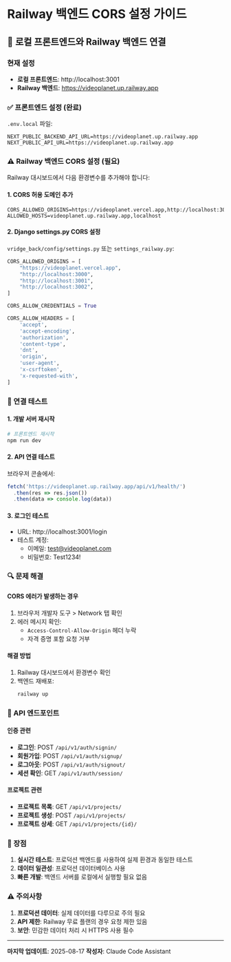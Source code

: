 # Railway 백엔드 CORS 설정 가이드

## 🔗 로컬 프론트엔드와 Railway 백엔드 연결

### 현재 설정
- **로컬 프론트엔드**: http://localhost:3001
- **Railway 백엔드**: https://videoplanet.up.railway.app

### ✅ 프론트엔드 설정 (완료)
`.env.local` 파일:
```env
NEXT_PUBLIC_BACKEND_API_URL=https://videoplanet.up.railway.app
NEXT_PUBLIC_API_URL=https://videoplanet.up.railway.app
```

### ⚠️ Railway 백엔드 CORS 설정 (필요)

Railway 대시보드에서 다음 환경변수를 추가해야 합니다:

#### 1. CORS 허용 도메인 추가
```env
CORS_ALLOWED_ORIGINS=https://videoplanet.vercel.app,http://localhost:3000,http://localhost:3001,http://localhost:3002
ALLOWED_HOSTS=videoplanet.up.railway.app,localhost
```

#### 2. Django settings.py CORS 설정
`vridge_back/config/settings.py` 또는 `settings_railway.py`:

```python
CORS_ALLOWED_ORIGINS = [
    "https://videoplanet.vercel.app",
    "http://localhost:3000",
    "http://localhost:3001",
    "http://localhost:3002",
]

CORS_ALLOW_CREDENTIALS = True

CORS_ALLOW_HEADERS = [
    'accept',
    'accept-encoding',
    'authorization',
    'content-type',
    'dnt',
    'origin',
    'user-agent',
    'x-csrftoken',
    'x-requested-with',
]
```

### 🧪 연결 테스트

#### 1. 개발 서버 재시작
```bash
# 프론트엔드 재시작
npm run dev
```

#### 2. API 연결 테스트
브라우저 콘솔에서:
```javascript
fetch('https://videoplanet.up.railway.app/api/v1/health/')
  .then(res => res.json())
  .then(data => console.log(data))
```

#### 3. 로그인 테스트
- URL: http://localhost:3001/login
- 테스트 계정:
  - 이메일: test@videoplanet.com
  - 비밀번호: Test1234!

### 🔍 문제 해결

#### CORS 에러가 발생하는 경우
1. 브라우저 개발자 도구 > Network 탭 확인
2. 에러 메시지 확인:
   - `Access-Control-Allow-Origin` 헤더 누락
   - 자격 증명 포함 요청 거부

#### 해결 방법
1. Railway 대시보드에서 환경변수 확인
2. 백엔드 재배포:
   ```bash
   railway up
   ```

### 📝 API 엔드포인트

#### 인증 관련
- **로그인**: POST `/api/v1/auth/signin/`
- **회원가입**: POST `/api/v1/auth/signup/`
- **로그아웃**: POST `/api/v1/auth/signout/`
- **세션 확인**: GET `/api/v1/auth/session/`

#### 프로젝트 관련
- **프로젝트 목록**: GET `/api/v1/projects/`
- **프로젝트 생성**: POST `/api/v1/projects/`
- **프로젝트 상세**: GET `/api/v1/projects/{id}/`

### 🎯 장점

1. **실시간 테스트**: 프로덕션 백엔드를 사용하여 실제 환경과 동일한 테스트
2. **데이터 일관성**: 프로덕션 데이터베이스 사용
3. **빠른 개발**: 백엔드 서버를 로컬에서 실행할 필요 없음

### ⚠️ 주의사항

1. **프로덕션 데이터**: 실제 데이터를 다루므로 주의 필요
2. **API 제한**: Railway 무료 플랜의 경우 요청 제한 있음
3. **보안**: 민감한 데이터 처리 시 HTTPS 사용 필수

---

**마지막 업데이트**: 2025-08-17
**작성자**: Claude Code Assistant
